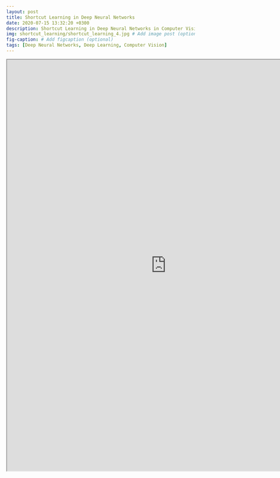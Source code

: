```yaml
---
layout: post
title: Shortcut Learning in Deep Neural Networks
date: 2020-07-15 13:32:20 +0300
description: Shortcut Learning in Deep Neural Networks in Computer Vision
img: shortcut_learning/shortcut_learning_4.jpg # Add image post (optional)
fig-caption: # Add figcaption (optional)
tags: [Deep Neural Networks, Deep Learning, Computer Vision]
---
```



<iframe src="https://drive.google.com/file/d/1WfyveeaEXE0GExoUBYrnYTEJYc_aLvO-/preview" width="850" height="1100"></iframe>
